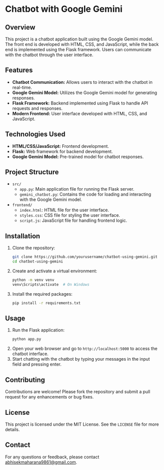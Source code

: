 # Chatbot with Google Gemini

## Overview
This project is a chatbot application built using the Google Gemini model. The front end is developed with HTML, CSS, and JavaScript, while the back end is implemented using the Flask framework. Users can communicate with the chatbot through the user interface.

## Features
- **Chatbot Communication:** Allows users to interact with the chatbot in real-time.
- **Google Gemini Model:** Utilizes the Google Gemini model for generating responses.
- **Flask Framework:** Backend implemented using Flask to handle API requests and responses.
- **Modern Frontend:** User interface developed with HTML, CSS, and JavaScript.

## Technologies Used
- **HTML/CSS/JavaScript:** Frontend development.
- **Flask:** Web framework for backend development.
- **Google Gemini Model:** Pre-trained model for chatbot responses.

## Project Structure
- `src/`
  - `app.py`: Main application file for running the Flask server.
  - `gemini_chatbot.py`: Contains the code for loading and interacting with the Google Gemini model.
- `frontend/`
  - `index.html`: HTML file for the user interface.
  - `styles.css`: CSS file for styling the user interface.
  - `script.js`: JavaScript file for handling frontend logic.

## Installation
1. Clone the repository:
    ```bash
    git clone https://github.com/yourusername/chatbot-using-gemini.git
    cd chatbot-using-gemini
    ```
2. Create and activate a virtual environment:
    ```bash
    python -m venv venv
    venv\Scripts\activate  # On Windows
    ```
3. Install the required packages:
    ```bash
    pip install -r requirements.txt
    ```

## Usage
1. Run the Flask application:
    ```bash
    python app.py
    ```
2. Open your web browser and go to `http://localhost:5000` to access the chatbot interface.
3. Start chatting with the chatbot by typing your messages in the input field and pressing enter.

## Contributing
Contributions are welcome! Please fork the repository and submit a pull request for any enhancements or bug fixes.

## License
This project is licensed under the MIT License. See the `LICENSE` file for more details.

## Contact
For any questions or feedback, please contact [abhisekmaharana9861@gmail.com](abhisekmaharana9861@gmail.com).
